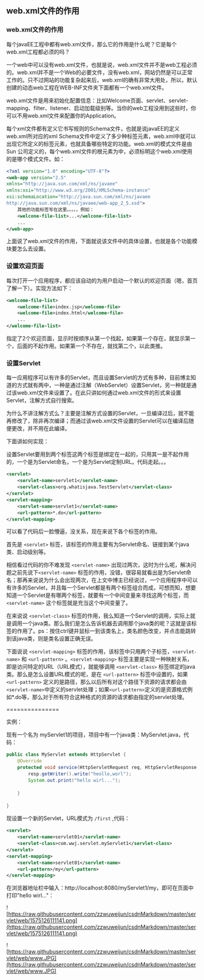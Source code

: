 ## web.xml文件的作用

### web.xml文件的作用

 每个javaEE工程中都有web.xml文件，那么它的作用是什么呢？它是每个web.xml工程都必须的吗？  

 一个web中可以没有web.xml文件，也就是说，web.xml文件并不是web工程必须的。web.xml并不是一个Web的必要文件，没有web.xml，网站仍然是可以正常工作的。只不过网站的功能复杂起来后，web.xml的确有非常大用处，所以，默认创建的动态web工程在WEB-INF文件夹下面都有一个web.xml文件。 

 web.xml文件是用来初始化配置信息：比如Welcome页面、servlet、servlet-mapping、filter、listener、启动加载级别等。当你的web工程没用到这些时，你可以不用web.xml文件来配置你的Application。 

 每个xml文件都有定义它书写规则的Schema文件，也就是说javaEE的定义web.xml所对应的xml  Schema文件中定义了多少种标签元素，web.xml中就可以出现它所定义的标签元素，也就具备哪些特定的功能。web.xml的模式文件是由Sun 公司定义的，每个web.xml文件的根元素为<web-app>中，必须标明这个web.xml使用的是哪个模式文件。如：

```xml
<?xml version="1.0" encoding="UTF-8"?> 
<web-app version="2.5" 
xmlns="http://java.sun.com/xml/ns/javaee" 
xmlns:xsi="http://www.w3.org/2001/XMLSchema-instance" 
xsi:schemaLocation="http://java.sun.com/xml/ns/javaee 
http://java.sun.com/xml/ns/javaee/web-app_2_5.xsd"> 
    其他的功能标签写在这里。。。。，例如：
    <welcone-file-list>...</welcone-file-list>
    ...
</web-app> 
```

 上面说了web.xml文件的作用，下面就说该文件中的具体设置，也就是各个功能模块要怎么去设置。

### 设置欢迎页面

每次打开一个应用程序，都应该自动的为用户启动一个默认的欢迎页面（嗯，首页了解一下）。实现方法如下：

```xml
<welcome-file-list> 
    <welcome-file>index.jsp</welcome-file> 
    <welcome-file>index.html</welcome-file> 
    ...
</welcome-file-list> 
```

 指定了2个欢迎页面，显示时按顺序从第一个找起，如果第一个存在，就显示第一个，后面的不起作用。如果第一个不存在，就找第二个，以此类推。 



### 设置Servlet

每一应用程序可以有许多的Servlet，而且设置Servlet的方式有多种，目前博主知道的方式就有两中，一种是通过注解（WebServlet）设置Servlet，另一种就是通过该web.xml文件来设置了。在此只讲如何通过web.xml文件的形式来设置Servlet，注解方式自行搜索。

为什么不讲注解方式么？主要是注解方式设置的Servlet，一旦编译过后，就不能再修改了，除非再次编译；而通过该web.xml文件设置的Servlet可以在编译后随便更改，并不用在此编译。

下面讲如何实现：

设置Servlet要用到两个标签这两个标签是绑定在一起的，只用其一是不起作用的，一个是为Servlet命名，一个是为Servlet定制URL。代码走起。。。

```xml
<servlet> 
    <servlet-name>servlet1</servlet-name> 
    <servlet-class>org.whatisjava.TestServlet</servlet-class> 
</servlet> 
<servlet-mapping> 
    <servlet-name>servlet1</servlet-name> 
    <url-pattern>*.do</url-pattern> 
</servlet-mapping>
```

可以看了代码后一脸懵逼，没关系，现在来说下各个标签的作用。

首先是 `<servlet>` 标签，该标签的作用主要有为Servlet命名、链接到某个java类、启动级别等。

相信看过代码的你不难发现 `<servlet-name>` 出现过两次，这时为什么呢，解决问题之前先说下`<servlet-name>` 标签的作用，没错，很容易就看出是为Servlet命名；那再来说说为什么会出现两次，在上文中博主已经说过，一个应用程序中可以有许多的Servlet，并且每一个Servlet都是有两个标签组合而成，可想而知，想要知道一个Servlet是有哪两个标签，就要有一个中间变量来寻找这两个标签，而`<servlet-name>` 这个标签就是充当这个中间变量了。

在来说说 `<servlet-class>` 标签的作用，我么知道一个Servlet的调用，实际上就是调用一个java类。那么我们是怎么告诉机器去调用那个java类的呢？这就是该标签的作用了。ps：按住ctrl键并鼠标一到该类名上，类名颜色改变，并点击能跳转到该java类，则是类名设置正确无误。

下面说说 `<servlet-mapping>` 标签的作用，该标签中只用两个子标签，`<servlet-name>` 和 `<url-pattern>` 。`<servlet-mapping>` 标签主要是实现一种映射关系，即是访问特定的URL（URL模式），就能够调用 `<servlet-class>` 标签绑定的java类。那么是怎么设置URL模式的呢，是在 `<url-pattern>` 标签中设置的，如果 `<url-pattern>` 定义的是路径，那么以后所有对这个路径下资源的请求都会由`<servlet-name>`中定义的servlet处理；如果`<url-pattern>`定义的是资源格式例如*.do等，那么对于所有符合这种格式的资源的请求都由指定的servlet处理。 

===============

实例：

现有一个名为 myServlet1的项目，项目中有一个java类：MyServlet.java，代码：

```java
public class MyServlet extends HttpServlet {
	@Override
	protected void service(HttpServletRequest req, HttpServletResponse resp) throws ServletException, IOException {
		resp.getWriter().write("heollo,worl");
		System.out.print("hello wirl...");
		
	}

}
```

现设置一个新的Servlet，URL模式为 `/first` ,代码：

```xml
<servlet> 
    <servlet-name>servlet01</servlet-name> 
    <servlet-class>com.wwj.servlet.myServlet1</servlet-class> 
</servlet> 
<servlet-mapping> 
    <servlet-name>servlet01</servlet-name> 
    <url-pattern>/my</url-pattern> 
</servlet-mapping>
```

在浏览器地址栏中输入：http://localhost:8080/myServlet1/my，即可在页面中打印"hello wirl..."：

![https://raw.githubusercontent.com/zzwuweijun/csdnMarkdown/master/servlet/web/1575126111141.png](https://raw.githubusercontent.com/zzwuweijun/csdnMarkdown/master/servlet/web/1575126111141.png)

![https://raw.githubusercontent.com/zzwuweijun/csdnMarkdown/master/servlet/web/www.JPG](https://raw.githubusercontent.com/zzwuweijun/csdnMarkdown/master/servlet/web/www.JPG)

























